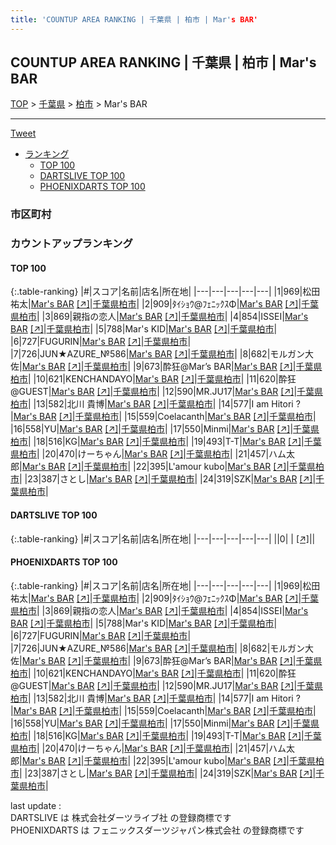 ```yaml
---
title: 'COUNTUP AREA RANKING | 千葉県 | 柏市 | Mar's BAR'
---
```

## COUNTUP AREA RANKING | 千葉県 | 柏市 | Mar's BAR

[TOP](/darts/rank/) > [千葉県](/darts/rank/千葉県/) > [柏市](/darts/rank/千葉県/柏市/) > Mar's BAR

___

<a href="https://twitter.com/share?ref_src=twsrc%5Etfw" data-text="COUNTUP AREA RANKING | 千葉県柏市Mar's BAR" class="twitter-share-button" data-hashtags="DARTSLIVE,PHOENIXDARTS,darts,ダーツ" data-show-count="false">Tweet</a>

* [ランキング](#カウントアップランキング)
    * [TOP 100](#top-100)
    * [DARTSLIVE TOP 100](#dartslive-top-100)
    * [PHOENIXDARTS TOP 100](#phoenixdarts-top-100)

### 市区町村

<ul>

</ul>

### カウントアップランキング

#### TOP 100



{:.table-ranking}
|#|スコア|名前|店名|所在地|
|---|---|---|---|---|
|1|969|<span class="rank-name-pd">松田祐太</span>|<a href="/darts/rank/shops/9921.html">Mar's BAR</a> <a href="https://vs.phoenixdarts.com/jp/shop/shopDetailInfo/s_9921?s_seq=9921">[↗]</a>|<a href="/darts/rank/千葉県/柏市">千葉県柏市</a>|
|2|909|<span class="rank-name-pd">ﾀｲｼｮｳ@ﾌｪﾆｯｸｽΦ</span>|<a href="/darts/rank/shops/9921.html">Mar's BAR</a> <a href="https://vs.phoenixdarts.com/jp/shop/shopDetailInfo/s_9921?s_seq=9921">[↗]</a>|<a href="/darts/rank/千葉県/柏市">千葉県柏市</a>|
|3|869|<span class="rank-name-pd">親指の恋人</span>|<a href="/darts/rank/shops/9921.html">Mar's BAR</a> <a href="https://vs.phoenixdarts.com/jp/shop/shopDetailInfo/s_9921?s_seq=9921">[↗]</a>|<a href="/darts/rank/千葉県/柏市">千葉県柏市</a>|
|4|854|<span class="rank-name-pd">ISSEI</span>|<a href="/darts/rank/shops/9921.html">Mar's BAR</a> <a href="https://vs.phoenixdarts.com/jp/shop/shopDetailInfo/s_9921?s_seq=9921">[↗]</a>|<a href="/darts/rank/千葉県/柏市">千葉県柏市</a>|
|5|788|<span class="rank-name-pd">Mar&#x27;s KID</span>|<a href="/darts/rank/shops/9921.html">Mar's BAR</a> <a href="https://vs.phoenixdarts.com/jp/shop/shopDetailInfo/s_9921?s_seq=9921">[↗]</a>|<a href="/darts/rank/千葉県/柏市">千葉県柏市</a>|
|6|727|<span class="rank-name-pd">FUGURIN</span>|<a href="/darts/rank/shops/9921.html">Mar's BAR</a> <a href="https://vs.phoenixdarts.com/jp/shop/shopDetailInfo/s_9921?s_seq=9921">[↗]</a>|<a href="/darts/rank/千葉県/柏市">千葉県柏市</a>|
|7|726|<span class="rank-name-pd">JUN★AZURE_№586</span>|<a href="/darts/rank/shops/9921.html">Mar's BAR</a> <a href="https://vs.phoenixdarts.com/jp/shop/shopDetailInfo/s_9921?s_seq=9921">[↗]</a>|<a href="/darts/rank/千葉県/柏市">千葉県柏市</a>|
|8|682|<span class="rank-name-pd">モルガン大佐</span>|<a href="/darts/rank/shops/9921.html">Mar's BAR</a> <a href="https://vs.phoenixdarts.com/jp/shop/shopDetailInfo/s_9921?s_seq=9921">[↗]</a>|<a href="/darts/rank/千葉県/柏市">千葉県柏市</a>|
|9|673|<span class="rank-name-pd">酔狂@Mar’s BAR</span>|<a href="/darts/rank/shops/9921.html">Mar's BAR</a> <a href="https://vs.phoenixdarts.com/jp/shop/shopDetailInfo/s_9921?s_seq=9921">[↗]</a>|<a href="/darts/rank/千葉県/柏市">千葉県柏市</a>|
|10|621|<span class="rank-name-pd">KENCHANDAYO</span>|<a href="/darts/rank/shops/9921.html">Mar's BAR</a> <a href="https://vs.phoenixdarts.com/jp/shop/shopDetailInfo/s_9921?s_seq=9921">[↗]</a>|<a href="/darts/rank/千葉県/柏市">千葉県柏市</a>|
|11|620|<span class="rank-name-pd">酔狂@GUEST</span>|<a href="/darts/rank/shops/9921.html">Mar's BAR</a> <a href="https://vs.phoenixdarts.com/jp/shop/shopDetailInfo/s_9921?s_seq=9921">[↗]</a>|<a href="/darts/rank/千葉県/柏市">千葉県柏市</a>|
|12|590|<span class="rank-name-pd">MR.JU17</span>|<a href="/darts/rank/shops/9921.html">Mar's BAR</a> <a href="https://vs.phoenixdarts.com/jp/shop/shopDetailInfo/s_9921?s_seq=9921">[↗]</a>|<a href="/darts/rank/千葉県/柏市">千葉県柏市</a>|
|13|582|<span class="rank-name-pd">北川 貴博</span>|<a href="/darts/rank/shops/9921.html">Mar's BAR</a> <a href="https://vs.phoenixdarts.com/jp/shop/shopDetailInfo/s_9921?s_seq=9921">[↗]</a>|<a href="/darts/rank/千葉県/柏市">千葉県柏市</a>|
|14|577|<span class="rank-name-pd">I am Hitori ?</span>|<a href="/darts/rank/shops/9921.html">Mar's BAR</a> <a href="https://vs.phoenixdarts.com/jp/shop/shopDetailInfo/s_9921?s_seq=9921">[↗]</a>|<a href="/darts/rank/千葉県/柏市">千葉県柏市</a>|
|15|559|<span class="rank-name-pd">Coelacanth</span>|<a href="/darts/rank/shops/9921.html">Mar's BAR</a> <a href="https://vs.phoenixdarts.com/jp/shop/shopDetailInfo/s_9921?s_seq=9921">[↗]</a>|<a href="/darts/rank/千葉県/柏市">千葉県柏市</a>|
|16|558|<span class="rank-name-pd">YU</span>|<a href="/darts/rank/shops/9921.html">Mar's BAR</a> <a href="https://vs.phoenixdarts.com/jp/shop/shopDetailInfo/s_9921?s_seq=9921">[↗]</a>|<a href="/darts/rank/千葉県/柏市">千葉県柏市</a>|
|17|550|<span class="rank-name-pd">Minmi</span>|<a href="/darts/rank/shops/9921.html">Mar's BAR</a> <a href="https://vs.phoenixdarts.com/jp/shop/shopDetailInfo/s_9921?s_seq=9921">[↗]</a>|<a href="/darts/rank/千葉県/柏市">千葉県柏市</a>|
|18|516|<span class="rank-name-pd">KG</span>|<a href="/darts/rank/shops/9921.html">Mar's BAR</a> <a href="https://vs.phoenixdarts.com/jp/shop/shopDetailInfo/s_9921?s_seq=9921">[↗]</a>|<a href="/darts/rank/千葉県/柏市">千葉県柏市</a>|
|19|493|<span class="rank-name-pd">T-T</span>|<a href="/darts/rank/shops/9921.html">Mar's BAR</a> <a href="https://vs.phoenixdarts.com/jp/shop/shopDetailInfo/s_9921?s_seq=9921">[↗]</a>|<a href="/darts/rank/千葉県/柏市">千葉県柏市</a>|
|20|470|<span class="rank-name-pd">けーちゃん</span>|<a href="/darts/rank/shops/9921.html">Mar's BAR</a> <a href="https://vs.phoenixdarts.com/jp/shop/shopDetailInfo/s_9921?s_seq=9921">[↗]</a>|<a href="/darts/rank/千葉県/柏市">千葉県柏市</a>|
|21|457|<span class="rank-name-pd">ハム太郎</span>|<a href="/darts/rank/shops/9921.html">Mar's BAR</a> <a href="https://vs.phoenixdarts.com/jp/shop/shopDetailInfo/s_9921?s_seq=9921">[↗]</a>|<a href="/darts/rank/千葉県/柏市">千葉県柏市</a>|
|22|395|<span class="rank-name-pd">L&#x27;amour kubo</span>|<a href="/darts/rank/shops/9921.html">Mar's BAR</a> <a href="https://vs.phoenixdarts.com/jp/shop/shopDetailInfo/s_9921?s_seq=9921">[↗]</a>|<a href="/darts/rank/千葉県/柏市">千葉県柏市</a>|
|23|387|<span class="rank-name-pd">さとし</span>|<a href="/darts/rank/shops/9921.html">Mar's BAR</a> <a href="https://vs.phoenixdarts.com/jp/shop/shopDetailInfo/s_9921?s_seq=9921">[↗]</a>|<a href="/darts/rank/千葉県/柏市">千葉県柏市</a>|
|24|319|<span class="rank-name-pd">SZK</span>|<a href="/darts/rank/shops/9921.html">Mar's BAR</a> <a href="https://vs.phoenixdarts.com/jp/shop/shopDetailInfo/s_9921?s_seq=9921">[↗]</a>|<a href="/darts/rank/千葉県/柏市">千葉県柏市</a>|


#### DARTSLIVE TOP 100



{:.table-ranking}
|#|スコア|名前|店名|所在地|
|---|---|---|---|---|
||0|<span class="rank-name-dl"> </span>|<a href="/darts/rank/shops/.html"></a> <a href="">[↗]</a>|<a href="/darts/rank//"></a>|


#### PHOENIXDARTS TOP 100



{:.table-ranking}
|#|スコア|名前|店名|所在地|
|---|---|---|---|---|
|1|969|<span class="rank-name-pd">松田祐太</span>|<a href="/darts/rank/shops/9921.html">Mar's BAR</a> <a href="https://vs.phoenixdarts.com/jp/shop/shopDetailInfo/s_9921?s_seq=9921">[↗]</a>|<a href="/darts/rank/千葉県/柏市">千葉県柏市</a>|
|2|909|<span class="rank-name-pd">ﾀｲｼｮｳ@ﾌｪﾆｯｸｽΦ</span>|<a href="/darts/rank/shops/9921.html">Mar's BAR</a> <a href="https://vs.phoenixdarts.com/jp/shop/shopDetailInfo/s_9921?s_seq=9921">[↗]</a>|<a href="/darts/rank/千葉県/柏市">千葉県柏市</a>|
|3|869|<span class="rank-name-pd">親指の恋人</span>|<a href="/darts/rank/shops/9921.html">Mar's BAR</a> <a href="https://vs.phoenixdarts.com/jp/shop/shopDetailInfo/s_9921?s_seq=9921">[↗]</a>|<a href="/darts/rank/千葉県/柏市">千葉県柏市</a>|
|4|854|<span class="rank-name-pd">ISSEI</span>|<a href="/darts/rank/shops/9921.html">Mar's BAR</a> <a href="https://vs.phoenixdarts.com/jp/shop/shopDetailInfo/s_9921?s_seq=9921">[↗]</a>|<a href="/darts/rank/千葉県/柏市">千葉県柏市</a>|
|5|788|<span class="rank-name-pd">Mar&#x27;s KID</span>|<a href="/darts/rank/shops/9921.html">Mar's BAR</a> <a href="https://vs.phoenixdarts.com/jp/shop/shopDetailInfo/s_9921?s_seq=9921">[↗]</a>|<a href="/darts/rank/千葉県/柏市">千葉県柏市</a>|
|6|727|<span class="rank-name-pd">FUGURIN</span>|<a href="/darts/rank/shops/9921.html">Mar's BAR</a> <a href="https://vs.phoenixdarts.com/jp/shop/shopDetailInfo/s_9921?s_seq=9921">[↗]</a>|<a href="/darts/rank/千葉県/柏市">千葉県柏市</a>|
|7|726|<span class="rank-name-pd">JUN★AZURE_№586</span>|<a href="/darts/rank/shops/9921.html">Mar's BAR</a> <a href="https://vs.phoenixdarts.com/jp/shop/shopDetailInfo/s_9921?s_seq=9921">[↗]</a>|<a href="/darts/rank/千葉県/柏市">千葉県柏市</a>|
|8|682|<span class="rank-name-pd">モルガン大佐</span>|<a href="/darts/rank/shops/9921.html">Mar's BAR</a> <a href="https://vs.phoenixdarts.com/jp/shop/shopDetailInfo/s_9921?s_seq=9921">[↗]</a>|<a href="/darts/rank/千葉県/柏市">千葉県柏市</a>|
|9|673|<span class="rank-name-pd">酔狂@Mar’s BAR</span>|<a href="/darts/rank/shops/9921.html">Mar's BAR</a> <a href="https://vs.phoenixdarts.com/jp/shop/shopDetailInfo/s_9921?s_seq=9921">[↗]</a>|<a href="/darts/rank/千葉県/柏市">千葉県柏市</a>|
|10|621|<span class="rank-name-pd">KENCHANDAYO</span>|<a href="/darts/rank/shops/9921.html">Mar's BAR</a> <a href="https://vs.phoenixdarts.com/jp/shop/shopDetailInfo/s_9921?s_seq=9921">[↗]</a>|<a href="/darts/rank/千葉県/柏市">千葉県柏市</a>|
|11|620|<span class="rank-name-pd">酔狂@GUEST</span>|<a href="/darts/rank/shops/9921.html">Mar's BAR</a> <a href="https://vs.phoenixdarts.com/jp/shop/shopDetailInfo/s_9921?s_seq=9921">[↗]</a>|<a href="/darts/rank/千葉県/柏市">千葉県柏市</a>|
|12|590|<span class="rank-name-pd">MR.JU17</span>|<a href="/darts/rank/shops/9921.html">Mar's BAR</a> <a href="https://vs.phoenixdarts.com/jp/shop/shopDetailInfo/s_9921?s_seq=9921">[↗]</a>|<a href="/darts/rank/千葉県/柏市">千葉県柏市</a>|
|13|582|<span class="rank-name-pd">北川 貴博</span>|<a href="/darts/rank/shops/9921.html">Mar's BAR</a> <a href="https://vs.phoenixdarts.com/jp/shop/shopDetailInfo/s_9921?s_seq=9921">[↗]</a>|<a href="/darts/rank/千葉県/柏市">千葉県柏市</a>|
|14|577|<span class="rank-name-pd">I am Hitori ?</span>|<a href="/darts/rank/shops/9921.html">Mar's BAR</a> <a href="https://vs.phoenixdarts.com/jp/shop/shopDetailInfo/s_9921?s_seq=9921">[↗]</a>|<a href="/darts/rank/千葉県/柏市">千葉県柏市</a>|
|15|559|<span class="rank-name-pd">Coelacanth</span>|<a href="/darts/rank/shops/9921.html">Mar's BAR</a> <a href="https://vs.phoenixdarts.com/jp/shop/shopDetailInfo/s_9921?s_seq=9921">[↗]</a>|<a href="/darts/rank/千葉県/柏市">千葉県柏市</a>|
|16|558|<span class="rank-name-pd">YU</span>|<a href="/darts/rank/shops/9921.html">Mar's BAR</a> <a href="https://vs.phoenixdarts.com/jp/shop/shopDetailInfo/s_9921?s_seq=9921">[↗]</a>|<a href="/darts/rank/千葉県/柏市">千葉県柏市</a>|
|17|550|<span class="rank-name-pd">Minmi</span>|<a href="/darts/rank/shops/9921.html">Mar's BAR</a> <a href="https://vs.phoenixdarts.com/jp/shop/shopDetailInfo/s_9921?s_seq=9921">[↗]</a>|<a href="/darts/rank/千葉県/柏市">千葉県柏市</a>|
|18|516|<span class="rank-name-pd">KG</span>|<a href="/darts/rank/shops/9921.html">Mar's BAR</a> <a href="https://vs.phoenixdarts.com/jp/shop/shopDetailInfo/s_9921?s_seq=9921">[↗]</a>|<a href="/darts/rank/千葉県/柏市">千葉県柏市</a>|
|19|493|<span class="rank-name-pd">T-T</span>|<a href="/darts/rank/shops/9921.html">Mar's BAR</a> <a href="https://vs.phoenixdarts.com/jp/shop/shopDetailInfo/s_9921?s_seq=9921">[↗]</a>|<a href="/darts/rank/千葉県/柏市">千葉県柏市</a>|
|20|470|<span class="rank-name-pd">けーちゃん</span>|<a href="/darts/rank/shops/9921.html">Mar's BAR</a> <a href="https://vs.phoenixdarts.com/jp/shop/shopDetailInfo/s_9921?s_seq=9921">[↗]</a>|<a href="/darts/rank/千葉県/柏市">千葉県柏市</a>|
|21|457|<span class="rank-name-pd">ハム太郎</span>|<a href="/darts/rank/shops/9921.html">Mar's BAR</a> <a href="https://vs.phoenixdarts.com/jp/shop/shopDetailInfo/s_9921?s_seq=9921">[↗]</a>|<a href="/darts/rank/千葉県/柏市">千葉県柏市</a>|
|22|395|<span class="rank-name-pd">L&#x27;amour kubo</span>|<a href="/darts/rank/shops/9921.html">Mar's BAR</a> <a href="https://vs.phoenixdarts.com/jp/shop/shopDetailInfo/s_9921?s_seq=9921">[↗]</a>|<a href="/darts/rank/千葉県/柏市">千葉県柏市</a>|
|23|387|<span class="rank-name-pd">さとし</span>|<a href="/darts/rank/shops/9921.html">Mar's BAR</a> <a href="https://vs.phoenixdarts.com/jp/shop/shopDetailInfo/s_9921?s_seq=9921">[↗]</a>|<a href="/darts/rank/千葉県/柏市">千葉県柏市</a>|
|24|319|<span class="rank-name-pd">SZK</span>|<a href="/darts/rank/shops/9921.html">Mar's BAR</a> <a href="https://vs.phoenixdarts.com/jp/shop/shopDetailInfo/s_9921?s_seq=9921">[↗]</a>|<a href="/darts/rank/千葉県/柏市">千葉県柏市</a>|


<div class="footer border-top border-gray-light mt-5 pt-3 text-right text-gray">
    last update : <span style="font-weight: italic" id="foot_last_modified"></span><br />
    DARTSLIVE は 株式会社ダーツライブ社 の登録商標です<br />
    PHOENIXDARTS は フェニックスダーツジャパン株式会社 の登録商標です<br />
</div>

<script src="https://cdnjs.cloudflare.com/ajax/libs/jquery.tablesorter/2.31.3/js/jquery.tablesorter.min.js" integrity="sha512-qzgd5cYSZcosqpzpn7zF2ZId8f/8CHmFKZ8j7mU4OUXTNRd5g+ZHBPsgKEwoqxCtdQvExE5LprwwPAgoicguNg==" crossorigin="anonymous" referrerpolicy="no-referrer"></script>
<link rel="stylesheet" href="https://cdnjs.cloudflare.com/ajax/libs/jquery.tablesorter/2.31.3/css/theme.default.min.css" integrity="sha512-wghhOJkjQX0Lh3NSWvNKeZ0ZpNn+SPVXX1Qyc9OCaogADktxrBiBdKGDoqVUOyhStvMBmJQ8ZdMHiR3wuEq8+w==" crossorigin="anonymous" referrerpolicy="no-referrer" />
<script>
$(function() {
    $(".table-ranking").tablesorter({sortList:[[0, 0]]});
    $("#foot_last_modified").text(formatDate(new Date(document.lastModified), 'yyyy-MM-dd HH:mm:ss'));
});
</script>

<script async src="https://platform.twitter.com/widgets.js" charset="utf-8"></script>
